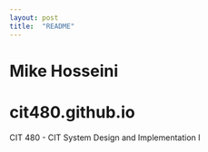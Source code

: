 ```yaml
---
layout: post
title:  "README"
---
```

# Mike Hosseini
# cit480.github.io
CIT 480 - CIT System Design and Implementation I
